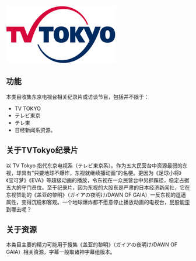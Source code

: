 ![TV_Tokyo](/public/tvtokyo.png)
## 功能
本类目收集东京电视台相关纪录片或访谈节目，包括并不限于：
- TV TOKYO
- テレビ東京
- テレ東
- 日经新闻系资源。  
## 关于TVTokyo纪录片
以 TV Tokyo 指代东京电视系（テレビ東京系）。作为五大民营台中资源最弱的东视，却具有“只要地球不爆炸，东视就继续播动画”的名梗。更因为《足球小将》《宝可梦》《EVA》等超级动画的播放，令东视在一众民营台中另辟蹊径，稳定占据五大的守门员位。至于纪录片，因为东视的大股东是严肃的日本经济新闻社，它在东视赞助的《盖亚的黎明》（ガイアの夜明け/DAWN OF GAIA）一反东视的逗逼属性，变得沉稳和客观。一个地球爆炸都不愿意停止播放动画的电视台，屁股能歪到哪去呢？  
## 关于资源
本类目主要的精力可能用于搜集《盖亚的黎明》（ガイアの夜明け/DAWN OF GAIA）相关资源，字幕一般取诸神字幕组版本。
